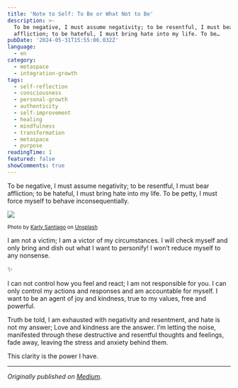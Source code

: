 ```yaml
---
title: 'Note to Self: To Be or What Not to Be'
description: >-
  To be negative, I must assume negativity; to be resentful, I must bear
  affliction; to be hateful, I must bring hate into my life. To be…
pubDate: '2024-05-31T15:55:06.032Z'
language:
  - en
category:
  - metaspace
  - integration-growth
tags:
  - self-reflection
  - consciousness
  - personal-growth
  - authenticity
  - self-improvement
  - healing
  - mindfulness
  - transformation
  - metaspace
  - purpose
readingTime: 1
featured: false
showComments: true
---
```


To be negative, I must assume negativity; to be resentful, I must bear affliction; to be hateful, I must bring hate into my life. To be petty, I must force myself to behave inconsequentially.

![](https://cdn-images-1.medium.com/max/800/0*MO6MTl5sJv2klU9b)

<small>Photo by [Karly Santiago](https://unsplash.com/@clothandtwig?utm_source=medium&utm_medium=referral) on [Unsplash](https://unsplash.com?utm_source=medium&utm_medium=referral)</small>

I am not a victim; I am a victor of my circumstances. I will check myself and only bring and dish out what I want to personify! I won’t reduce myself to any nonsense.

✨

I can not control how you feel and react; I am not responsible for you. I can only control my actions and responses and am accountable for myself. I want to be an agent of joy and kindness, true to my values, free and powerful.

Truth be told, I am exhausted with negativity and resentment, and hate is not my answer; Love and kindness are the answer. I’m letting the noise, manifested through these destructive and resentful thoughts and feelings, fade away, leaving the stress and anxiety behind them.

This clarity is the power I have.

---

_Originally published on [Medium](https://medium.com/@wizards777/note-to-self-to-be-or-what-not-to-be-aeff3569b5f2)._
